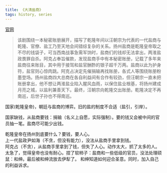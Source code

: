 ```yaml
---
title: 《大清盐商》
tags: history, series
---
```

[官网](https://baike.baidu.com/item/%E5%A4%A7%E6%B8%85%E7%9B%90%E5%95%86/4642671)
> 该剧围绕一本秘密账册展开，描写了乾隆年间以汪朝宗为代表的一代盐商与乾隆、官僚、盐工乃至天地会间错综复杂的关系。扬州盐商是乾隆皇帝取之不尽的钱袋子，可当西南战事急需军饷时，盐商们的钱却无法拿出，两淮盐政畏罪自杀。阿克占奉旨催款，发现盐商手中有本秘密账册，记载了多年来盐商往来账目，其中用于接驾和盐官酬酢的银子超千万两。盐商以此为护身符，盐官则心惊肉跳。阿克占决定先催捐输再找账册，各式人等围绕账册粉墨登场。扬州盐商四大总商在各自利益间有合作有较劲，但汪朝宗一直未把账册拿出，他不想让两淮盐业陷入腥风血雨，以保住盐业根基，将扬州建成月亮之城，以盐利兼善天下。最终，汪朝宗向乾隆交出账册。乾隆决定不再南巡，后世子孙也不得南巡。

国家(乾隆皇帝)，朝廷与盐商的博弈。旧的盐的制度不合适（盐引，引岸）。

国家缺钱，从盐商要钱：捐输（名义上自愿，实际强制）。要的钱又会被中间的官员抽一笔。盐商尽可能少出钱。

乾隆皇帝在扬州到底要什么？要钱，要人心。  
上一代盐政尹如海（不贪，但没有能力），没法从盐商手里拿到钱。  
阿克占（不贪），从盐商手里拿到了钱，但失了人心。动作太大，抓了太多的人。太急了，觉得皇帝也没有耐心。捏了软柿子：盐商和一些低级的官员，没法处理硕鼠：和绅。最后被和绅流放去伊犁了。
和绅知道如何迎合圣意。同时，加入自己的利益诉求。
